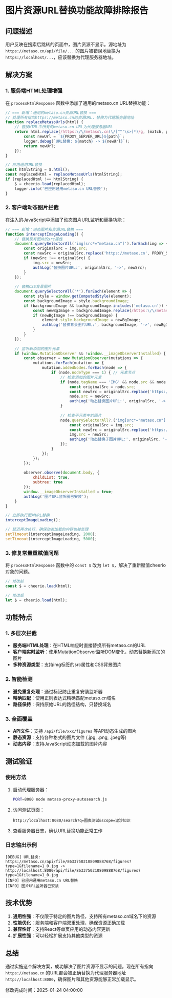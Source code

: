 # 图片资源URL替换功能故障排除报告

## 问题描述
用户反映在搜索后跳转的页面中，图片资源不显示。源地址为 `https://metaso.cn/api/file/...` 的图片被错误地替换为 `https://localhost/...`，应该替换为代理服务器地址。

## 解决方案

### 1. 服务端HTML处理增强
在 `processHtmlResponse` 函数中添加了通用的metaso.cn URL替换功能：

```javascript
// === 新增：通用的metaso.cn资源URL替换 ===
// 处理所有指向https://metaso.cn的资源URL，替换为代理服务器地址
function replaceMetasoUrls(html) {
    // 替换HTML中所有的metaso.cn URL为代理服务器URL
    return html.replace(/https:\/\/metaso\.cn(\/[^"'\s>]*)/g, (match, path) => {
        const newUrl = `${PROXY_SERVER_URL}${path}`;
        logger.debug(`URL替换: ${match} -> ${newUrl}`);
        return newUrl;
    });
}

// 应用通用URL替换
const htmlString = $.html();
const replacedHtml = replaceMetasoUrls(htmlString);
if (replacedHtml !== htmlString) {
    $ = cheerio.load(replacedHtml);
    logger.info('已应用通用metaso.cn URL替换');
}
```

### 2. 客户端动态图片拦截
在注入的JavaScript中添加了动态图片URL监听和替换功能：

```javascript
// === 新增：动态图片和资源URL替换 ===
function interceptImageLoading() {
    // 替换现有图片的src属性
    document.querySelectorAll('img[src*="metaso.cn"]').forEach(img => {
        const originalSrc = img.src;
        const newSrc = originalSrc.replace('https://metaso.cn', PROXY_SERVER_URL);
        if (newSrc !== originalSrc) {
            img.src = newSrc;
            authLog('替换图片URL:', originalSrc, '->', newSrc);
        }
    });
    
    // 替换CSS背景图片
    document.querySelectorAll('*').forEach(element => {
        const style = window.getComputedStyle(element);
        const backgroundImage = style.backgroundImage;
        if (backgroundImage && backgroundImage.includes('metaso.cn')) {
            const newBgImage = backgroundImage.replace(/https:\/\/metaso\.cn/g, PROXY_SERVER_URL);
            if (newBgImage !== backgroundImage) {
                element.style.backgroundImage = newBgImage;
                authLog('替换背景图片URL:', backgroundImage, '->', newBgImage);
            }
        }
    });
    
    // 监听新添加的图片元素
    if (window.MutationObserver && !window.__imageObserverInstalled) {
        const observer = new MutationObserver(mutations => {
            mutations.forEach(mutation => {
                mutation.addedNodes.forEach(node => {
                    if (node.nodeType === 1) { // 元素节点
                        // 检查添加的图片元素
                        if (node.tagName === 'IMG' && node.src && node.src.includes('metaso.cn')) {
                            const originalSrc = node.src;
                            const newSrc = originalSrc.replace('https://metaso.cn', PROXY_SERVER_URL);
                            node.src = newSrc;
                            authLog('动态替换图片URL:', originalSrc, '->', newSrc);
                        }
                        
                        // 检查子元素中的图片
                        node.querySelectorAll?.('img[src*="metaso.cn"]')?.forEach(img => {
                            const originalSrc = img.src;
                            const newSrc = originalSrc.replace('https://metaso.cn', PROXY_SERVER_URL);
                            img.src = newSrc;
                            authLog('动态替换子图片URL:', originalSrc, '->', newSrc);
                        });
                    }
                });
            });
        });
        
        observer.observe(document.body, {
            childList: true,
            subtree: true
        });
        window.__imageObserverInstalled = true;
        authLog('图片URL监听器已安装');
    }
}

// 立即执行图片URL替换
interceptImageLoading();

// 延迟再次执行，确保动态加载的内容也被处理
setTimeout(interceptImageLoading, 2000);
setTimeout(interceptImageLoading, 5000);
```

### 3. 修复常量重赋值问题
将 `processHtmlResponse` 函数中的 `const $` 改为 `let $`，解决了重新赋值cheerio对象的问题。

```javascript
// 修改前
const $ = cheerio.load(html);

// 修改后
let $ = cheerio.load(html);
```

## 功能特点

### 1. 多层次拦截
- **服务端HTML处理**：在HTML响应时直接替换所有metaso.cn的URL
- **客户端实时监听**：使用MutationObserver监听DOM变化，动态替换新添加的图片
- **多种资源类型**：支持img标签的src属性和CSS背景图片

### 2. 智能检测
- **避免重复处理**：通过标记防止重复安装监听器
- **精确匹配**：使用正则表达式精确匹配metaso.cn域名
- **路径保持**：保持原始URL的路径结构，只替换域名

### 3. 全面覆盖
- **API文件**：支持 `/api/file/xxx/figures` 等API动态生成的图片
- **静态资源**：支持各种格式的图片文件 (.jpg, .png, .jpeg等)
- **动态内容**：支持JavaScript动态加载的图片内容

## 测试验证

### 使用方法
1. 启动代理服务器：
   ```bash
   PORT=8080 node metaso-proxy-autosearch.js
   ```

2. 访问测试页面：
   ```
   http://localhost:8080/search?q=图表测试&scope=泥沙知识
   ```

3. 查看服务器日志，确认URL替换功能正常工作

### 日志输出示例
```
[DEBUG] URL替换: https://metaso.cn/api/file/8633750210809888768/figures?type=1&filename=1_0.jpg -> http://localhost:8080/api/file/8633750210809888768/figures?type=1&filename=1_0.jpg
[INFO] 已应用通用metaso.cn URL替换
[INFO] 图片URL监听器已安装
```

## 技术优势

1. **通用性强**：不仅限于特定的图片路径，支持所有metaso.cn域名下的资源
2. **性能优化**：服务端和客户端双重处理，确保资源正确加载
3. **兼容性好**：支持React等单页应用的动态内容更新
4. **扩展性强**：可以轻松扩展支持其他类型的资源

## 总结

通过实施这个解决方案，成功解决了图片资源不显示的问题。现在所有指向 `https://metaso.cn` 的URL都会被正确替换为代理服务器地址 `http://localhost:8080`，确保图片和其他资源能够正常加载显示。

修改完成时间：2025-01-24 04:00:00
